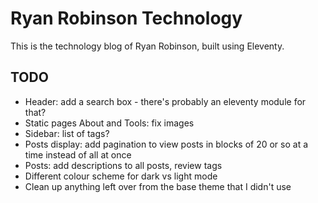 # Ryan Robinson Technology

This is the technology blog of Ryan Robinson, built using Eleventy.

## TODO

- Header: add a search box - there's probably an eleventy module for that?
- Static pages About and Tools: fix images
- Sidebar: list of tags?
- Posts display: add pagination to view posts in blocks of 20 or so at a time instead of all at once
- Posts: add descriptions to all posts, review tags
- Different colour scheme for dark vs light mode
- Clean up anything left over from the base theme that I didn't use
